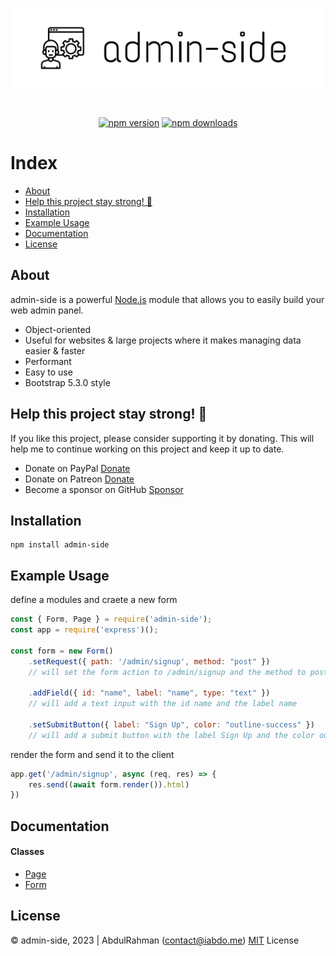 	
<div align="center">
    <br />
    <p>
        <a href="https://github.com/abdooo9/admin-side"><img src="./docs/imgs/banner.png" width="546" alt="admin-side" /></a>
    </p>
    <br />
    <p>
        <a href="https://www.npmjs.com/package/admin-side"><img src="https://img.shields.io/npm/v/admin-side.svg?maxAge=3600" alt="npm version" /></a>
        <a href="https://www.npmjs.com/package/admin-side"><img src="https://img.shields.io/npm/dt/admin-side.svg?maxAge=3600" alt="npm downloads" /></a>
</div>

# Index
- [About](#about)
- [Help this project stay strong! &#128170;](#help-this-project-stay-strong-)
- [Installation](#installation)
- [Example Usage](#example-usage)
- [Documentation](#documentation)
- [License](#license)

## About
admin-side is a powerful [Node.js](https://nodejs.org) module that allows you to easily build your web admin panel.
- Object-oriented
- Useful for websites & large projects where it makes managing data easier & faster
- Performant
- Easy to use
- Bootstrap 5.3.0 style

## Help this project stay strong! &#128170;
If you like this project, please consider supporting it by donating. This will help me to continue working on this project and keep it up to date.

- Donate on PayPal [Donate](https://www.paypal.me/abd0009)
- Donate on Patreon [Donate](https://www.patreon.com/abdo9)
- Become a sponsor on GitHub [Sponsor](https://github.com/sponsors/abdooo9)

## Installation
```sh-session
npm install admin-side
```

## Example Usage

define a modules and craete a new form
```js
const { Form, Page } = require('admin-side');
const app = require('express')();

const form = new Form()
    .setRequest({ path: '/admin/signup', method: "post" })
    // will set the form action to /admin/signup and the method to post

    .addField({ id: "name", label: "name", type: "text" })
    // will add a text input with the id name and the label name
    
    .setSubmitButton({ label: "Sign Up", color: "outline-success" })
    // will add a submit button with the label Sign Up and the color outline-success
```

render the form and send it to the client
```js
app.get('/admin/signup', async (req, res) => {
    res.send((await form.render()).html)
})
```

## Documentation
#### Classes
- [Page](./docs/classes/page.md)
- [Form](./docs/classes/form.md)

## License
© admin-side, 2023 | AbdulRahman (contact@iabdo.me)
[MIT](./LICENSE) License